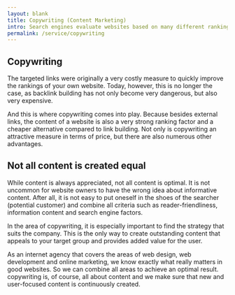 ```yaml
---
layout: blank
title: Copywriting (Content Marketing)
intro: Search engines evaluate websites based on many different ranking factors. In the past, especially inbound backlinks were very present. 
permalink: /service/copywriting
---
```


## Copywriting

 The targeted links were originally a very costly measure to quickly improve the rankings of your own website. Today, however, this is no longer the case, as backlink building has not only become very dangerous, but also very expensive.

And this is where copywriting comes into play. Because besides external links, the content of a website is also a very strong ranking factor and a cheaper alternative compared to link building. Not only is copywriting an attractive measure in terms of price, but there are also numerous other advantages.

## Not all content is created equal

While content is always appreciated, not all content is optimal. It is not uncommon for website owners to have the wrong idea about informative content. After all, it is not easy to put oneself in the shoes of the searcher (potential customer) and combine all criteria such as reader-friendliness, information content and search engine factors.

In the area of copywriting, it is especially important to find the strategy that suits the company. This is the only way to create outstanding content that appeals to your target group and provides added value for the user.

As an internet agency that covers the areas of web design, web development and online marketing, we know exactly what really matters in good websites. So we can combine all areas to achieve an optimal result. copywriting is, of course, all about content and we make sure that new and user-focused content is continuously created.



